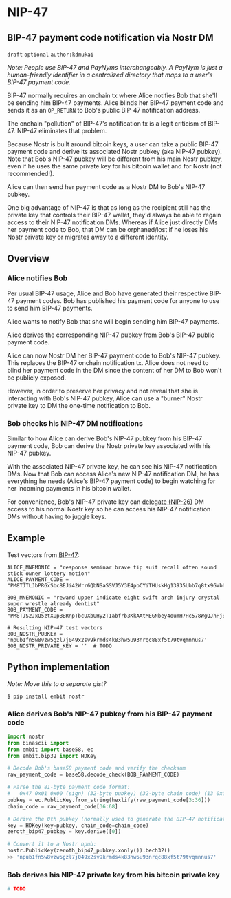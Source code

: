 NIP-47
======

BIP-47 payment code notification via Nostr DM
-----------------------------------

`draft` `optional` `author:kdmukai`

_Note: People use BIP-47 and PayNyms interchangeably. A PayNym is just a human-friendly identifier in a centralized directory that maps to a user's BIP-47 payment code._

BIP-47 normally requires an onchain tx where Alice notifies Bob that she'll be sending him BIP-47 payments. Alice blinds her BIP-47 payment code and sends it as an `OP_RETURN` to Bob's public BIP-47 notification address.

The onchain "pollution" of BIP-47's notification tx is a legit criticism of BIP-47. NIP-47 eliminates that problem.

Because Nostr is built around bitcoin keys, a user can take a public BIP-47 payment code and derive its associated Nostr pubkey (aka NIP-47 pubkey). Note that Bob's NIP-47 pubkey will be different from his main Nostr pubkey, even if he uses the same private key for his bitcoin wallet and for Nostr (not recommended!).

Alice can then send her payment code as a Nostr DM to Bob's NIP-47 pubkey.

One big advantage of NIP-47 is that as long as the recipient still has the private key that controls their BIP-47 wallet, they'd always be able to regain access to their NIP-47 notification DMs. Whereas if Alice just directly DMs her payment code to Bob, that DM can be orphaned/lost if he loses his Nostr private key or migrates away to a different identity.


## Overview
### Alice notifies Bob
Per usual BIP-47 usage, Alice and Bob have generated their respective BIP-47 payment codes. Bob has published his payment code for anyone to use to send him BIP-47 payments.

Alice wants to notify Bob that she will begin sending him BIP-47 payments.

Alice derives the corresponding NIP-47 pubkey from Bob's BIP-47 public payment code.

Alice can now Nostr DM her BIP-47 payment code to Bob's NIP-47 pubkey. This replaces the BIP-47 onchain notification tx. Alice does not need to blind her payment code in the DM since the content of her DM to Bob won't be publicly exposed.

However, in order to preserve her privacy and not reveal that she is interacting with Bob's NIP-47 pubkey, Alice can use a "burner" Nostr private key to DM the one-time notification to Bob.


### Bob checks his NIP-47 DM notifications
Similar to how Alice can derive Bob's NIP-47 pubkey from his BIP-47 payment code, Bob can derive the Nostr private key associated with his NIP-47 pubkey.

With the associated NIP-47 private key, he can see his NIP-47 notification DMs. Now that Bob can access Alice's new NIP-47 notification DM, he has everything he needs (Alice's BIP-47 payment code) to begin watching for her incoming payments in his bitcoin wallet.

For convenience, Bob's NIP-47 private key can [delegate (NIP-26)](26.md) DM access to his normal Nostr key so he can access his NIP-47 notification DMs without having to juggle keys.


## Example
Test vectors from [BIP-47](https://github.com/bitcoin/bips/blob/master/bip-0047.mediawiki):
```
ALICE_MNEMONIC = "response seminar brave tip suit recall often sound stick owner lottery motion"
ALICE_PAYMENT_CODE = "PM8TJTLJbPRGxSbc8EJi42Wrr6QbNSaSSVJ5Y3E4pbCYiTHUskHg13935Ubb7q8tx9GVbh2UuRnBc3WSyJHhUrw8KhprKnn9eDznYGieTzFcwQRya4GA"

BOB_MNEMONIC = "reward upper indicate eight swift arch injury crystal super wrestle already dentist"
BOB_PAYMENT_CODE = "PM8TJS2JxQ5ztXUpBBRnpTbcUXbUHy2T1abfrb3KkAAtMEGNbey4oumH7Hc578WgQJhPjBxteQ5GHHToTYHE3A1w6p7tU6KSoFmWBVbFGjKPisZDbP97"
```

```
# Resulting NIP-47 test vectors
BOB_NOSTR_PUBKEY = 'npub1fn5w8vzw5gzl7j049x2sv9krmds4k83hw5u93nrqc88xf5t79tvqmnnus7'
BOB_NOSTR_PRIVATE_KEY = ''  # TODO
```


## Python implementation
_Note: Move this to a separate gist?_
```
$ pip install embit nostr
```

### Alice derives Bob's NIP-47 pubkey from his BIP-47 payment code
```python
import nostr
from binascii import 
from embit import base58, ec
from embit.bip32 import HDKey

# Decode Bob's base58 payment code and verify the checksum
raw_payment_code = base58.decode_check(BOB_PAYMENT_CODE)

# Parse the 81-byte payment code format:
#   0x47 0x01 0x00 (sign) (32-byte pubkey) (32-byte chain code) (13 0x00 bytes)
pubkey = ec.PublicKey.from_string(hexlify(raw_payment_code[3:36]))
chain_code = raw_payment_code[36:68]

# Derive the 0th pubkey (normally used to generate the BIP-47 notification addr)
key = HDKey(key=pubkey, chain_code=chain_code)
zeroth_bip47_pubkey = key.derive([0])

# Convert it to a Nostr npub:
nostr.PublicKey(zeroth_bip47_pubkey.xonly()).bech32()
>> 'npub1fn5w8vzw5gzl7j049x2sv9krmds4k83hw5u93nrqc88xf5t79tvqmnnus7'
```


### Bob derives his NIP-47 private key from his bitcoin private key
```python
# TODO
```

